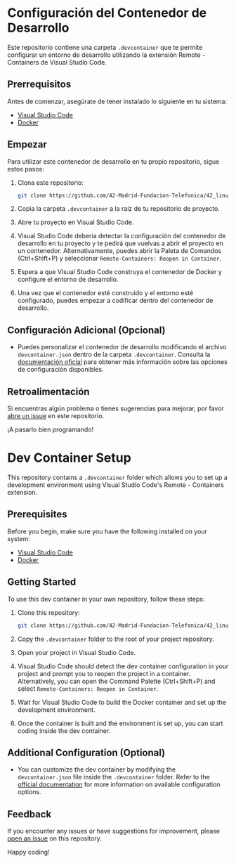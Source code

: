 # Configuración del Contenedor de Desarrollo

Este repositorio contiene una carpeta `.devcontainer` que te permite configurar un entorno de desarrollo utilizando la extensión Remote - Containers de Visual Studio Code.

## Prerrequisitos

Antes de comenzar, asegúrate de tener instalado lo siguiente en tu sistema:

- [Visual Studio Code](https://code.visualstudio.com/)
- [Docker](https://www.docker.com/products/docker-desktop)

## Empezar

Para utilizar este contenedor de desarrollo en tu propio repositorio, sigue estos pasos:

1. Clona este repositorio:

    ```bash
    git clone https://github.com/42-Madrid-Fundacion-Telefonica/42_linux_devcontainer.git
    ```

2. Copia la carpeta `.devcontainer` a la raíz de tu repositorio de proyecto.

3. Abre tu proyecto en Visual Studio Code.

4. Visual Studio Code debería detectar la configuración del contenedor de desarrollo en tu proyecto y te pedirá que vuelvas a abrir el proyecto en un contenedor. Alternativamente, puedes abrir la Paleta de Comandos (Ctrl+Shift+P) y seleccionar `Remote-Containers: Reopen in Container`.

5. Espera a que Visual Studio Code construya el contenedor de Docker y configure el entorno de desarrollo.

6. Una vez que el contenedor esté construido y el entorno esté configurado, puedes empezar a codificar dentro del contenedor de desarrollo.

## Configuración Adicional (Opcional)

- Puedes personalizar el contenedor de desarrollo modificando el archivo `devcontainer.json` dentro de la carpeta `.devcontainer`. Consulta la [documentación oficial](https://code.visualstudio.com/docs/remote/containers#_devcontainerjson-reference) para obtener más información sobre las opciones de configuración disponibles.

## Retroalimentación

Si encuentras algún problema o tienes sugerencias para mejorar, por favor [abre un issue](https://github.com/42-Madrid-Fundacion-Telefonica/42_linux_devcontainer/issues) en este repositorio.

¡A pasarlo bien programando!



# Dev Container Setup

This repository contains a `.devcontainer` folder which allows you to set up a development environment using Visual Studio Code's Remote - Containers extension.

## Prerequisites

Before you begin, make sure you have the following installed on your system:

- [Visual Studio Code](https://code.visualstudio.com/)
- [Docker](https://www.docker.com/products/docker-desktop)

## Getting Started

To use this dev container in your own repository, follow these steps:

1. Clone this repository:

    ```bash
    git clone https://github.com/42-Madrid-Fundacion-Telefonica/42_linux_devcontainer.git
    ```

2. Copy the `.devcontainer` folder to the root of your project repository.

3. Open your project in Visual Studio Code.

4. Visual Studio Code should detect the dev container configuration in your project and prompt you to reopen the project in a container. Alternatively, you can open the Command Palette (Ctrl+Shift+P) and select `Remote-Containers: Reopen in Container`.

5. Wait for Visual Studio Code to build the Docker container and set up the development environment.

6. Once the container is built and the environment is set up, you can start coding inside the dev container.

## Additional Configuration (Optional)

- You can customize the dev container by modifying the `devcontainer.json` file inside the `.devcontainer` folder. Refer to the [official documentation](https://code.visualstudio.com/docs/remote/containers#_devcontainerjson-reference) for more information on available configuration options.

## Feedback

If you encounter any issues or have suggestions for improvement, please [open an issue](https://github.com/42-Madrid-Fundacion-Telefonica/42_linux_devcontainer/issues) on this repository.

Happy coding!
